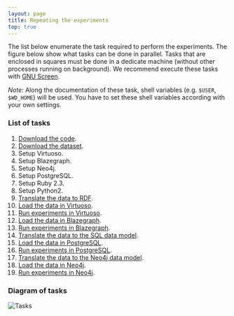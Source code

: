 ```yaml
---
layout: page
title: Repeating the experiments
top: true
---
```


The list below enumerate the task required to perform the experiments. The
figure below show what tasks can be done in parallel. Tasks that are enclosed
in squares must be done in a dedicate machine (without other processes running
on background). We recommend execute these tasks with
[GNU Screen](https://www.gnu.org/software/screen/).

*Note:* Along the documentation of these task, shell variables (e.g. `$USER`,
`$WD_HOME`) will be used. You have to set these shell variables according with
your own settings.

### List of tasks

1. [Download the code](1.1-download-the-code).
2. [Download the dataset](1.2-download-the-dataset).
3. Setup Virtuoso.
4. Setup Blazegraph.
5. Setup Neo4j.
6. Setup PostgreSQL.
7. Setup Ruby 2.3.
8. Setup Python2.
9. [Translate the data to RDF](1.9-translate-the-data-to-rdf).
10. [Load the data in Virtuoso](1.10-load-the-data-in-virtuoso).
11. [Run experiments in Virtuoso](1.11-run-experiments-in-virtuoso).
12. [Load the data in Blazegraph](1.12-load-the-data-in-blazegraph).
13. [Run experiments in Blazegraph](1.13-run-experiments-in-blazegraph).
14. [Translate the data to the SQL data model](1.14-translate-the-data-to-the-sql-data-model).
15. [Load the data in PostgreSQL](1.15-load-the-data-in-postgresql).
16. [Run experiments in PostgreSQL](1.16-run-experiments-in-postgresql).
17. [Translate the data to the Neo4j data model](1.17-translate-the-data-to-the-neo4j-data-model).
18. [Load the data in Neo4j](1.18-load-the-data-in-neo4j).
19. [Run experiments in Neo4j](1.19-run-experiments-in-neo4j).

### Diagram of tasks

![Tasks]({{url}}images/tasks-general.png)
